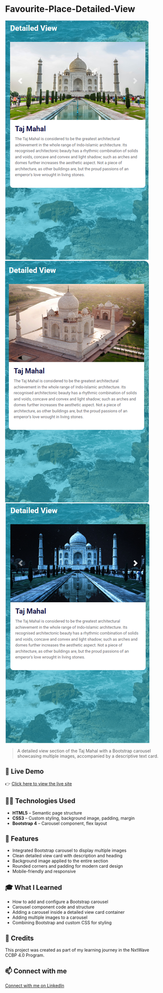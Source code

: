 # Favourite-Place-Detailed-View

![Favourite-Place-Detailed-View Preview](https://github.com/SouravKumarYadav/Favourite-Places-Detailed-View-Carousel/blob/main/Favourite%20Places%20Detailed%20View%20Carousel%20Image%201.png)
![Favourite-Place-Detailed-View Preview](https://github.com/SouravKumarYadav/Favourite-Places-Detailed-View-Carousel/blob/main/Favourite%20Places%20Detailed%20View%20Carousel%20Image%202.png)
![Favourite-Place-Detailed-View Preview](https://github.com/SouravKumarYadav/Favourite-Places-Detailed-View-Carousel/blob/main/Favourite%20Places%20Detailed%20View%20Carousel%20Image%203.png)



> A detailed view section of the Taj Mahal with a Bootstrap carousel showcasing multiple images, accompanied by a descriptive text card.

## 🚀 Live Demo  
👉 [Click here to view the live site](https://souravkumaryadav.github.io/Favourite-Places-Detailed-View-Carousel/)

## 🧑‍💻 Technologies Used  
- **HTML5** – Semantic page structure  
- **CSS3** – Custom styling, background image, padding, margin  
- **Bootstrap 4** – Carousel component, flex layout  

## 📄 Features  
- Integrated Bootstrap carousel to display multiple images  
- Clean detailed view card with description and heading  
- Background image applied to the entire section  
- Rounded corners and padding for modern card design  
- Mobile-friendly and responsive  

## 🎓 What I Learned  
- How to add and configure a Bootstrap carousel  
- Carousel component code and structure  
- Adding a carousel inside a detailed view card container  
- Adding multiple images to a carousel  
- Combining Bootstrap and custom CSS for styling  

## 🙌 Credits  
This project was created as part of my learning journey in the NxtWave CCBP 4.0 Program.

## 📫 Connect with me  
[Connect with me on LinkedIn](https://www.linkedin.com/in/sourav-kumar-cs/)
